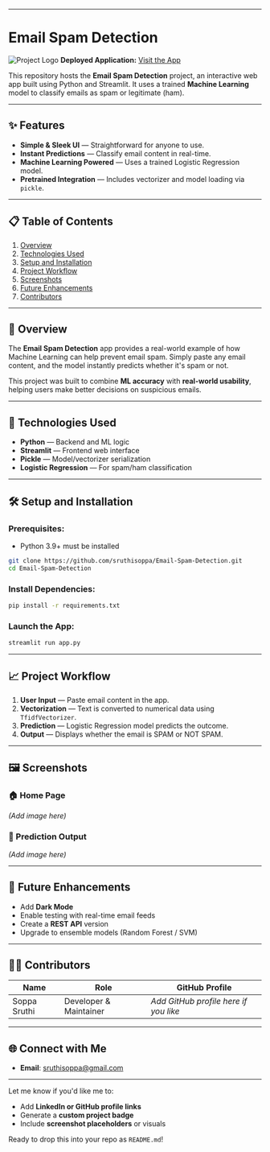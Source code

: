 ﻿---

# Email Spam Detection

![Project Logo](https://img.shields.io/badge/Streamlit-Deployed-green)
**Deployed Application:** [Visit the App](https://sruthi-spam-detection.streamlit.app/)

This repository hosts the **Email Spam Detection** project, an interactive web app built using Python and Streamlit. It uses a trained **Machine Learning** model to classify emails as spam or legitimate (ham).

---

## ✨ Features

- **Simple & Sleek UI** — Straightforward for anyone to use.
- **Instant Predictions** — Classify email content in real-time.
- **Machine Learning Powered** — Uses a trained Logistic Regression model.
- **Pretrained Integration** — Includes vectorizer and model loading via `pickle`.

---

## 📋 Table of Contents

1. [Overview](#-overview)
2. [Technologies Used](#-technologies-used)
3. [Setup and Installation](#-setup-and-installation)
4. [Project Workflow](#-project-workflow)
5. [Screenshots](#-screenshots)
6. [Future Enhancements](#-future-enhancements)
7. [Contributors](#-contributors)

---

## 🌟 Overview

The **Email Spam Detection** app provides a real-world example of how Machine Learning can help prevent email spam. Simply paste any email content, and the model instantly predicts whether it's spam or not.

This project was built to combine **ML accuracy** with **real-world usability**, helping users make better decisions on suspicious emails.

---

## 🚀 Technologies Used

- **Python** — Backend and ML logic
- **Streamlit** — Frontend web interface
- **Pickle** — Model/vectorizer serialization
- **Logistic Regression** — For spam/ham classification

---

## 🛠️ Setup and Installation

### Prerequisites:

- Python 3.9+ must be installed

```bash
git clone https://github.com/sruthisoppa/Email-Spam-Detection.git
cd Email-Spam-Detection
```

### Install Dependencies:

```bash
pip install -r requirements.txt
```

### Launch the App:

```bash
streamlit run app.py
```

---

## 📈 Project Workflow

1. **User Input** — Paste email content in the app.
2. **Vectorization** — Text is converted to numerical data using `TfidfVectorizer`.
3. **Prediction** — Logistic Regression model predicts the outcome.
4. **Output** — Displays whether the email is SPAM or NOT SPAM.

---

## 🖼️ Screenshots

### 🏠 Home Page

_(Add image here)_

### 🧠 Prediction Output

_(Add image here)_

---

## 🔮 Future Enhancements

- Add **Dark Mode**
- Enable testing with real-time email feeds
- Create a **REST API** version
- Upgrade to ensemble models (Random Forest / SVM)

---

## 👩‍💻 Contributors

| Name         | Role                   | GitHub Profile                        |
| ------------ | ---------------------- | ------------------------------------- |
| Soppa Sruthi | Developer & Maintainer | _Add GitHub profile here if you like_ |

---

## 🌐 Connect with Me

- **Email**: [sruthisoppa@gmail.com](mailto:sruthisoppa@gmail.com)

---

Let me know if you'd like me to:

- Add **LinkedIn or GitHub profile links**
- Generate a **custom project badge**
- Include **screenshot placeholders** or visuals

Ready to drop this into your repo as `README.md`!
